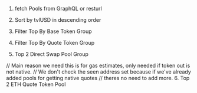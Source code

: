 1. fetch Pools from GraphQL or resturl

2. Sort by tvlUSD in descending order

3. Filter Top By Base Token Group

4. Filter Top By Quote Token Group

5. Top 2 Direct Swap Pool Group

// Main reason we need this is for gas estimates, only needed if token out is not native.
// We don't check the seen address set because if we've already added pools for getting native quotes
// theres no need to add more.
6. Top 2 ETH Quote Token Pool